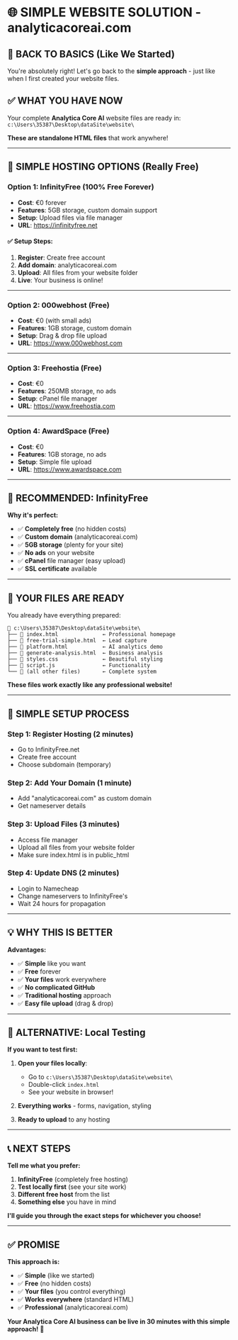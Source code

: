 # 🌐 SIMPLE WEBSITE SOLUTION - analyticacoreai.com

## 🎯 BACK TO BASICS (Like We Started)

You're absolutely right! Let's go back to the **simple approach** - just like when I first created your website files.

## ✅ WHAT YOU HAVE NOW

Your complete **Analytica Core AI** website files are ready in:
`c:\Users\35387\Desktop\dataSite\website\`

**These are standalone HTML files** that work anywhere!

---

## 🚀 SIMPLE HOSTING OPTIONS (Really Free)

### Option 1: **InfinityFree** (100% Free Forever)
- **Cost**: €0 forever
- **Features**: 5GB storage, custom domain support
- **Setup**: Upload files via file manager
- **URL**: https://infinityfree.net

#### ✅ Setup Steps:
1. **Register**: Create free account
2. **Add domain**: analyticacoreai.com
3. **Upload**: All files from your website folder
4. **Live**: Your business is online!

---

### Option 2: **000webhost** (Free)
- **Cost**: €0 (with small ads)
- **Features**: 1GB storage, custom domain
- **Setup**: Drag & drop file upload
- **URL**: https://www.000webhost.com

---

### Option 3: **Freehostia** (Free)
- **Cost**: €0 
- **Features**: 250MB storage, no ads
- **Setup**: cPanel file manager
- **URL**: https://www.freehostia.com

---

### Option 4: **AwardSpace** (Free)
- **Cost**: €0
- **Features**: 1GB storage, no ads
- **Setup**: Simple file upload
- **URL**: https://www.awardspace.com

---

## 🎯 RECOMMENDED: InfinityFree

**Why it's perfect:**
- ✅ **Completely free** (no hidden costs)
- ✅ **Custom domain** (analyticacoreai.com)
- ✅ **5GB storage** (plenty for your site)
- ✅ **No ads** on your website
- ✅ **cPanel** file manager (easy upload)
- ✅ **SSL certificate** available

---

## 📁 YOUR FILES ARE READY

You already have everything prepared:

```
📁 c:\Users\35387\Desktop\dataSite\website\
├── 📄 index.html              ← Professional homepage
├── 📄 free-trial-simple.html  ← Lead capture
├── 📄 platform.html           ← AI analytics demo
├── 📄 generate-analysis.html  ← Business analysis
├── 📄 styles.css              ← Beautiful styling
├── 📄 script.js               ← Functionality
└── 📄 (all other files)       ← Complete system
```

**These files work exactly like any professional website!**

---

## 🚀 SIMPLE SETUP PROCESS

### Step 1: **Register Hosting** (2 minutes)
- Go to InfinityFree.net
- Create free account
- Choose subdomain (temporary)

### Step 2: **Add Your Domain** (1 minute)
- Add "analyticacoreai.com" as custom domain
- Get nameserver details

### Step 3: **Upload Files** (3 minutes)
- Access file manager
- Upload all files from your website folder
- Make sure index.html is in public_html

### Step 4: **Update DNS** (2 minutes)
- Login to Namecheap
- Change nameservers to InfinityFree's
- Wait 24 hours for propagation

---

## 💡 WHY THIS IS BETTER

**Advantages:**
- ✅ **Simple** like you want
- ✅ **Free** forever
- ✅ **Your files** work everywhere
- ✅ **No complicated GitHub**
- ✅ **Traditional hosting** approach
- ✅ **Easy file upload** (drag & drop)

---

## 🎯 ALTERNATIVE: Local Testing

**If you want to test first:**

1. **Open your files locally**:
   - Go to `c:\Users\35387\Desktop\dataSite\website\`
   - Double-click `index.html`
   - See your website in browser!

2. **Everything works** - forms, navigation, styling
3. **Ready to upload** to any hosting

---

## 📞 NEXT STEPS

**Tell me what you prefer:**

1. **InfinityFree** (completely free hosting)
2. **Test locally first** (see your site work)
3. **Different free host** from the list
4. **Something else** you have in mind

**I'll guide you through the exact steps for whichever you choose!**

---

## ✅ PROMISE

**This approach is:**
- ✅ **Simple** (like we started)
- ✅ **Free** (no hidden costs)
- ✅ **Your files** (you control everything)
- ✅ **Works everywhere** (standard HTML)
- ✅ **Professional** (analyticacoreai.com)

**Your Analytica Core AI business can be live in 30 minutes with this simple approach!** 🚀
